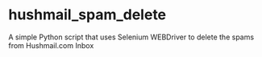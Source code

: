 # hushmail_spam_delete
A simple Python script that uses Selenium WEBDriver to delete the spams from Hushmail.com Inbox
